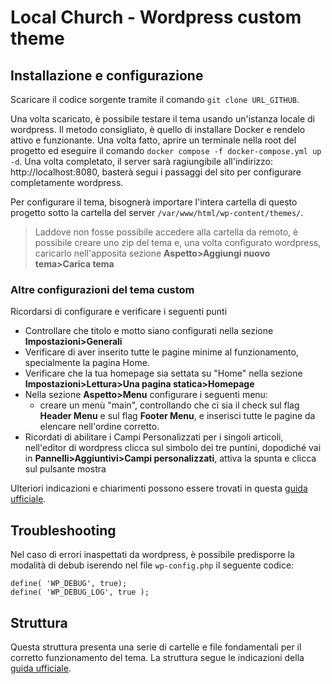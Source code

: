 # Local Church - Wordpress custom theme

## Installazione e configurazione

Scaricare il codice sorgente tramite il comando `git clone URL_GITHUB`. 

Una volta scaricato, è possibile testare il tema usando un'istanza locale di wordpress. Il metodo consigliato, è quello di installare Docker e rendelo attivo e funzionante. Una volta fatto, aprire un terminale nella root del progetto ed eseguire il comando `docker compose -f docker-compose.yml up -d`. Una volta completato, il server sarà ragiungibile all'indirizzo: http://localhost:8080, basterà segui i passaggi del sito per configurare completamente wordpress. 

Per configurare il tema, bisognerà importare l'intera cartella di questo progetto sotto la cartella del server `/var/www/html/wp-content/themes/`.

> Laddove non fosse possibile accedere alla cartella da remoto, è possibile creare uno zip del tema e, una volta configurato wordpress, caricarlo nell'apposita sezione **Aspetto>Aggiungi nuovo tema>Carica tema**

### Altre configurazioni del tema custom

Ricordarsi di configurare e verificare i seguenti punti

- Controllare che titolo e motto siano configurati nella sezione **Impostazioni>Generali**
- Verificare di aver inserito tutte le pagine minime al funzionamento, specialmente la pagina Home.
- Verificare che la tua homepage sia settata su "Home" nella sezione **Impostazioni>Lettura>Una pagina statica>Homepage**
- Nella sezione **Aspetto>Menu** configurare i seguenti menu:
  - creare un menù "main", controllando che ci sia il check sul flag **Header Menu** e sul flag **Footer Menu**, e inserisci tutte le pagine da elencare nell'ordine corretto.
- Ricordati di abilitare i Campi Personalizzati per i singoli articoli, nell'editor di wordpress clicca sul simbolo dei tre puntini, dopodiché vai in **Pannelli>Aggiuntivi>Campi personalizzati**, attiva la spunta e clicca sul pulsante mostra

Ulteriori indicazioni e chiarimenti possono essere trovati in questa [guida ufficiale](https://hub.docker.com/_/wordpress).

## Troubleshooting

Nel caso di errori inaspettati da wordpress, è possibile predisporre la modalità di debub iserendo nel file `wp-config.php` il seguente codice:

```
define( 'WP_DEBUG', true);
define( 'WP_DEBUG_LOG', true );
```

## Struttura

Questa struttura presenta una serie di cartelle e file fondamentali per il corretto funzionamento del tema. La struttura segue le indicazioni della [guida ufficiale](https://developer.wordpress.org/themes/).